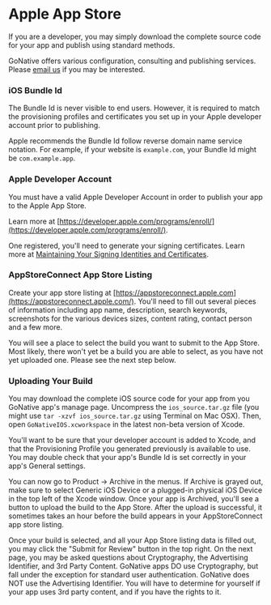 # Apple App Store

If you are a developer, you may simply download the complete source code for your app and publish using standard methods.

GoNative offers various configuration, consulting and publishing services. Please [email us](mailto:hello@gonative.io) if you may be interested.

### iOS Bundle Id

The Bundle Id is never visible to end users. However, it is required to match the provisioning profiles and certificates you set up in your Apple developer account prior to publishing.

Apple recommends the Bundle Id follow reverse domain name service notation. For example, if your website is `example.com`, your Bundle Id might be `com.example.app`.

### **Apple Developer Account**

You must have a valid Apple Developer Account in order to publish your app to the Apple App Store.

Learn more at [https://developer.apple.com/programs/enroll/](https://developer.apple.com/programs/enroll/).

One registered, you'll need to generate your signing certificates. Learn more at [Maintaining Your Signing Identities and Certificates](https://developer.apple.com/library/ios/documentation/IDEs/Conceptual/AppDistributionGuide/MaintainingCertificates/MaintainingCertificates.html).

### **AppStoreConnect App Store Listing**

Create your app store listing at [https://appstoreconnect.apple.com](https://appstoreconnect.apple.com/). You'll need to fill out several pieces of information including app name, description, search keywords, screenshots for the various devices sizes, content rating, contact person and a few more.

You will see a place to select the build you want to submit to the App Store. Most likely, there won't yet be a build you are able to select, as you have not yet uploaded one. Please see the next step below.

### **Uploading Your Build**

You may download the complete iOS source code for your app from you GoNative app's manage page. Uncompress the `ios_source.tar.gz` file \(you might use `tar -xzvf ios_source.tar.gz` using Terminal on Mac OSX\). Then, open `GoNativeIOS.xcworkspace` in the latest non-beta version of Xcode.

You'll want to be sure that your developer account is added to Xcode, and that the Provisioning Profile you generated previously is available to use. You may double check that your app's Bundle Id is set correctly in your app's General settings.

You can now go to Product -&gt; Archive in the menus. If Archive is grayed out, make sure to select Generic iOS Device or a plugged-in physical iOS Device in the top left of the Xcode window. Once your app is Archived, you'll see a button to upload the build to the App Store. After the upload is successful, it sometimes takes an hour before the build appears in your AppStoreConnect app store listing.

Once your build is selected, and all your App Store listing data is filled out, you may click the "Submit for Review" button in the top right. On the next page, you may be asked questions about Cryptography, the Advertising Identifier, and 3rd Party Content. GoNative apps DO use Cryptography, but fall under the exception for standard user authentication. GoNative does NOT use the Advertising Identifier. You will have to determine for yourself if your app uses 3rd party content, and if you have the rights to it.

